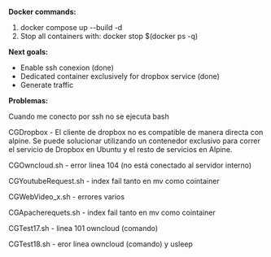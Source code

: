 **Docker commands:**

1. docker compose up --build -d
2. Stop all containers with: docker stop $(docker ps -q)


**Next goals:**

- Enable ssh conexion (done)
- Dedicated container exclusively for dropbox service (done)
- Generate traffic

**Problemas:**

Cuando me conecto por ssh no se ejecuta bash

CGDropbox - El cliente de dropbox no es compatible de manera directa con alpine. Se puede solucionar utilizando un contenedor exclusivo para correr el servicio de Dropbox en Ubuntu y el resto de servicios en Alpine.

CGOwncloud.sh - error linea 104 (no está conectado al servidor interno)

CGYoutubeRequest.sh - index fail tanto en mv como cointainer

CGWebVideo_x.sh - errores varios

CGApacherequets.sh - index fail tanto en mv como cointainer

CGTest17.sh - linea 101 owncloud (comando)

CGTest18.sh - eror linea owncloud (comando) y usleep

